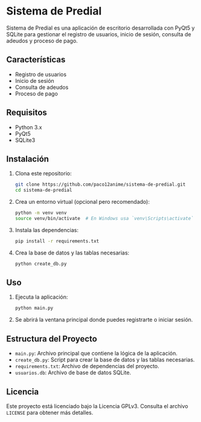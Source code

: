 # Sistema de Predial

Sistema de Predial es una aplicación de escritorio desarrollada con PyQt5 y SQLite para gestionar el registro de usuarios, inicio de sesión, consulta de adeudos y proceso de pago.

## Características

- Registro de usuarios
- Inicio de sesión
- Consulta de adeudos
- Proceso de pago

## Requisitos

- Python 3.x
- PyQt5
- SQLite3

## Instalación

1. Clona este repositorio:

    ```bash
    git clone https://github.com/paco12anime/sistema-de-predial.git
    cd sistema-de-predial
    ```

2. Crea un entorno virtual (opcional pero recomendado):

    ```bash
    python -m venv venv
    source venv/bin/activate  # En Windows usa `venv\Scripts\activate`
    ```

3. Instala las dependencias:

    ```bash
    pip install -r requirements.txt
    ```

4. Crea la base de datos y las tablas necesarias:

    ```bash
    python create_db.py
    ```

## Uso

1. Ejecuta la aplicación:

    ```bash
    python main.py
    ```

2. Se abrirá la ventana principal donde puedes registrarte o iniciar sesión.

## Estructura del Proyecto

- `main.py`: Archivo principal que contiene la lógica de la aplicación.
- `create_db.py`: Script para crear la base de datos y las tablas necesarias.
- `requirements.txt`: Archivo de dependencias del proyecto.
- `usuarios.db`: Archivo de base de datos SQLite.

## Licencia

Este proyecto está licenciado bajo la Licencia GPLv3. Consulta el archivo `LICENSE` para obtener más detalles.
